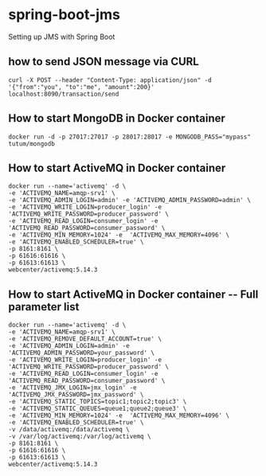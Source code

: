 # spring-boot-jms
Setting up JMS with Spring Boot

## how to send JSON message via CURL
```shell
curl -X POST --header "Content-Type: application/json" -d '{"from":"you", "to":"me", "amount":200}' localhost:8090/transaction/send
```

## How to start MongoDB in Docker container
```shell
docker run -d -p 27017:27017 -p 28017:28017 -e MONGODB_PASS="mypass" tutum/mongodb
```

## How to start ActiveMQ in Docker container
```shell
docker run --name='activemq' -d \
-e 'ACTIVEMQ_NAME=amqp-srv1' \
-e 'ACTIVEMQ_ADMIN_LOGIN=admin' -e 'ACTIVEMQ_ADMIN_PASSWORD=admin' \
-e 'ACTIVEMQ_WRITE_LOGIN=producer_login' -e 'ACTIVEMQ_WRITE_PASSWORD=producer_password' \
-e 'ACTIVEMQ_READ_LOGIN=consumer_login' -e 'ACTIVEMQ_READ_PASSWORD=consumer_password' \
-e 'ACTIVEMQ_MIN_MEMORY=1024' -e  'ACTIVEMQ_MAX_MEMORY=4096' \
-e 'ACTIVEMQ_ENABLED_SCHEDULER=true' \
-p 8161:8161 \
-p 61616:61616 \
-p 61613:61613 \
webcenter/activemq:5.14.3
```

## How to start ActiveMQ in Docker container -- Full parameter list
```shell
docker run --name='activemq' -d \
-e 'ACTIVEMQ_NAME=amqp-srv1' \
-e 'ACTIVEMQ_REMOVE_DEFAULT_ACCOUNT=true' \
-e 'ACTIVEMQ_ADMIN_LOGIN=admin' -e 'ACTIVEMQ_ADMIN_PASSWORD=your_password' \
-e 'ACTIVEMQ_WRITE_LOGIN=producer_login' -e 'ACTIVEMQ_WRITE_PASSWORD=producer_password' \
-e 'ACTIVEMQ_READ_LOGIN=consumer_login' -e 'ACTIVEMQ_READ_PASSWORD=consumer_password' \
-e 'ACTIVEMQ_JMX_LOGIN=jmx_login' -e 'ACTIVEMQ_JMX_PASSWORD=jmx_password' \
-e 'ACTIVEMQ_STATIC_TOPICS=topic1;topic2;topic3' \
-e 'ACTIVEMQ_STATIC_QUEUES=queue1;queue2;queue3' \
-e 'ACTIVEMQ_MIN_MEMORY=1024' -e  'ACTIVEMQ_MAX_MEMORY=4096' \
-e 'ACTIVEMQ_ENABLED_SCHEDULER=true' \
-v /data/activemq:/data/activemq \
-v /var/log/activemq:/var/log/activemq \
-p 8161:8161 \
-p 61616:61616 \
-p 61613:61613 \
webcenter/activemq:5.14.3
```